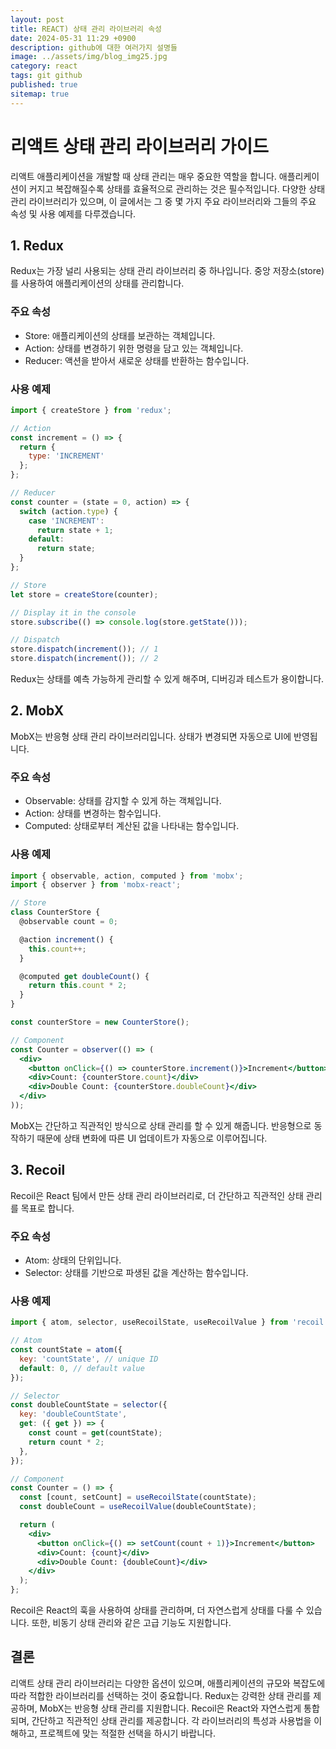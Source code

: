 ```yaml
---
layout: post
title: REACT) 상태 관리 라이브러리 속성
date: 2024-05-31 11:29 +0900
description: github에 대한 여러가지 설명들
image: ../assets/img/blog_img25.jpg
category: react
tags: git github
published: true
sitemap: true
---
```


# 리액트 상태 관리 라이브러리 가이드
리액트 애플리케이션을 개발할 때 상태 관리는 매우 중요한 역할을 합니다. 애플리케이션이 커지고 복잡해질수록 상태를 효율적으로 관리하는 것은 필수적입니다. 다양한 상태 관리 라이브러리가 있으며, 이 글에서는 그 중 몇 가지 주요 라이브러리와 그들의 주요 속성 및 사용 예제를 다루겠습니다.

## 1. Redux
Redux는 가장 널리 사용되는 상태 관리 라이브러리 중 하나입니다. 중앙 저장소(store)를 사용하여 애플리케이션의 상태를 관리합니다.

### 주요 속성
- Store: 애플리케이션의 상태를 보관하는 객체입니다.
- Action: 상태를 변경하기 위한 명령을 담고 있는 객체입니다.
- Reducer: 액션을 받아서 새로운 상태를 반환하는 함수입니다.

### 사용 예제

````jsx
import { createStore } from 'redux';

// Action
const increment = () => {
  return {
    type: 'INCREMENT'
  };
};

// Reducer
const counter = (state = 0, action) => {
  switch (action.type) {
    case 'INCREMENT':
      return state + 1;
    default:
      return state;
  }
};

// Store
let store = createStore(counter);

// Display it in the console
store.subscribe(() => console.log(store.getState()));

// Dispatch
store.dispatch(increment()); // 1
store.dispatch(increment()); // 2
````

Redux는 상태를 예측 가능하게 관리할 수 있게 해주며, 디버깅과 테스트가 용이합니다.

## 2. MobX
MobX는 반응형 상태 관리 라이브러리입니다. 상태가 변경되면 자동으로 UI에 반영됩니다.

### 주요 속성
- Observable: 상태를 감지할 수 있게 하는 객체입니다.
- Action: 상태를 변경하는 함수입니다.
- Computed: 상태로부터 계산된 값을 나타내는 함수입니다.

### 사용 예제
````jsx
import { observable, action, computed } from 'mobx';
import { observer } from 'mobx-react';

// Store
class CounterStore {
  @observable count = 0;

  @action increment() {
    this.count++;
  }

  @computed get doubleCount() {
    return this.count * 2;
  }
}

const counterStore = new CounterStore();

// Component
const Counter = observer(() => (
  <div>
    <button onClick={() => counterStore.increment()}>Increment</button>
    <div>Count: {counterStore.count}</div>
    <div>Double Count: {counterStore.doubleCount}</div>
  </div>
));
````

MobX는 간단하고 직관적인 방식으로 상태 관리를 할 수 있게 해줍니다. 반응형으로 동작하기 때문에 상태 변화에 따른 UI 업데이트가 자동으로 이루어집니다.

## 3. Recoil
Recoil은 React 팀에서 만든 상태 관리 라이브러리로, 더 간단하고 직관적인 상태 관리를 목표로 합니다.

### 주요 속성
- Atom: 상태의 단위입니다.
- Selector: 상태를 기반으로 파생된 값을 계산하는 함수입니다.

### 사용 예제

````jsx
import { atom, selector, useRecoilState, useRecoilValue } from 'recoil';

// Atom
const countState = atom({
  key: 'countState', // unique ID
  default: 0, // default value
});

// Selector
const doubleCountState = selector({
  key: 'doubleCountState',
  get: ({ get }) => {
    const count = get(countState);
    return count * 2;
  },
});

// Component
const Counter = () => {
  const [count, setCount] = useRecoilState(countState);
  const doubleCount = useRecoilValue(doubleCountState);

  return (
    <div>
      <button onClick={() => setCount(count + 1)}>Increment</button>
      <div>Count: {count}</div>
      <div>Double Count: {doubleCount}</div>
    </div>
  );
};
````

Recoil은 React의 훅을 사용하여 상태를 관리하며, 더 자연스럽게 상태를 다룰 수 있습니다. 또한, 비동기 상태 관리와 같은 고급 기능도 지원합니다.

## 결론
리액트 상태 관리 라이브러리는 다양한 옵션이 있으며, 애플리케이션의 규모와 복잡도에 따라 적합한 라이브러리를 선택하는 것이 중요합니다. Redux는 강력한 상태 관리를 제공하며, MobX는 반응형 상태 관리를 지원합니다. Recoil은 React와 자연스럽게 통합되며, 간단하고 직관적인 상태 관리를 제공합니다. 각 라이브러리의 특성과 사용법을 이해하고, 프로젝트에 맞는 적절한 선택을 하시기 바랍니다.